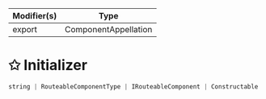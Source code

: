 | Modifier(s)                            | Type                     |
|----------------------------------------|--------------------------|
| export | ComponentAppellation |

# &#10025; Initializer

```ts
string | RouteableComponentType | IRouteableComponent | Constructable
```